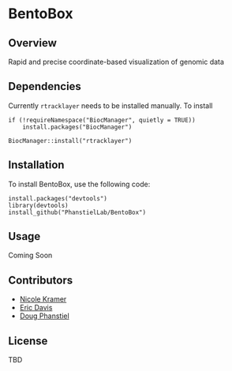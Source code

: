# BentoBox

## Overview

Rapid and precise coordinate-based visualization of genomic data

## Dependencies

Currently `rtracklayer` needs to be installed manually. To install

```
if (!requireNamespace("BiocManager", quietly = TRUE))
    install.packages("BiocManager")

BiocManager::install("rtracklayer")
```

## Installation

To install BentoBox, use the following code:

```{r}
install.packages("devtools")
library(devtools)
install_github("PhanstielLab/BentoBox")
```

## Usage

Coming Soon

## Contributors

* [Nicole Kramer](https://github.com/nekramer)
* [Eric Davis](https://github.com/EricSDavis)
* [Doug Phanstiel](https://github.com/dphansti)

## License
TBD
